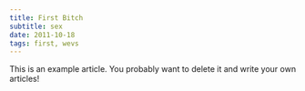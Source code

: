 ```yaml
---
title: First Bitch
subtitle: sex
date: 2011-10-18
tags: first, wevs
---
```

This is an example article. You probably want to delete it and write your own articles!


